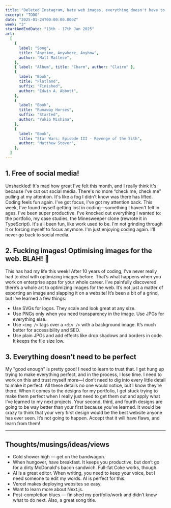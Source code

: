 ```yaml
---
title: "Deleted Instagram, hate web images, everything doesn't have to be perfect."
excerpt: "TODO"
date: "2025-01-24T00:00:00.000Z"
week: "3"
startAndEndDate: "13th - 17th Jan 2025"
art:
  [
    {
      label: "Song",
      title: "Anytime, Anywhere, Anyhow",
      author: "Matt Maltese",
    },
    { label: "Album", title: "Charm", author: "Clairo" },
    {
      label: "Book",
      title: "Flatland",
      suffix: "Finished",
      author: "Edwin A. Abbott",
    },
    {
      label: "Book",
      title: "Runaway Horses",
      suffix: "Started",
      author: "Yukio Mishima",
    },
    {
      label: "Book",
      title: "Star Wars: Episode III - Revenge of the Sith",
      author: "Matthew Stover",
    },
  ]
---
```


## 1. Free of social media!

Unshackled! It's mad how great I've felt this month, and I really think it's because I've cut out social media. There's no more “check me, check me” pulling at my attention. It's like a fog I didn't know was there has lifted. Coding feels fun again. I've got focus, I've got my attention back. This week, I've found myself getting lost in coding—something I haven't felt in ages. I've been super productive. I've knocked out everything I wanted to: the portfolio, my case studies, the Minesweeper clone (rewrote it in TypeScript). It's all been fun, like work used to be. I'm not grinding through it or forcing myself to focus anymore. I'm just enjoying coding again. I'll never go back to social media.

## 2. Fucking images! Optimising images for the web. BLAH! 🤮

This has had my life this week! After 10 years of coding, I’ve never really had to deal with optimizing images before. That’s what happens when you work on enterprise apps for your whole career. I’ve painfully discovered there’s a whole art to optimizing images for the web. It’s not just a matter of exporting an image and slapping it on a website! It’s been a bit of a grind, but I’ve learned a few things:

- Use SVGs for logos. They scale and look great at any size.
- Use PNGs only when you need transparency in the image. Use JPGs for everything else.
- Use `<img />` tags over a `<div />` with a background image. It’s much better for accessibility and SEO.
- Use plain JPGs and add effects like drop shadows and borders in code. It keeps the file size low.

## 3. Everything doesn’t need to be perfect

My "good enough" is pretty good! I need to learn to trust that. I get hung up trying to make everything perfect, and in the process, I lose time. I need to work on this and trust myself more—I don’t need to dig into every little detail to make it perfect. All these details no one would notice, but I know they’re there. When it comes to the designs for my portfolio, I get stuck trying to make them perfect when I really just need to get them out and apply what I’ve learned to my next projects. Your second, third, and fourth designs are going to be way better than your first because you’ve learned. It would be crazy to think that your very first design would be the best website anyone has ever seen. It’s not going to happen. Accept that it will have flaws, and learn from them!

---

## Thoughts/musings/ideas/views

- Cold shower high — get on the bandwagon.
- When hungover, have breakfast. It keeps you productive, but don’t go for a dirty McDonald's bacon sandwich. Full-fat Coke works, though.
- AI is a great editor. When writing, you need to keep your voice, but I need someone to edit my words. AI is perfect for this.
- Vercel makes deploying websites so easy.
- Want to learn more about Next.js.
- Post-completion blues — finished my portfolio/work and didn’t know what to do next. Also, a great song title.
